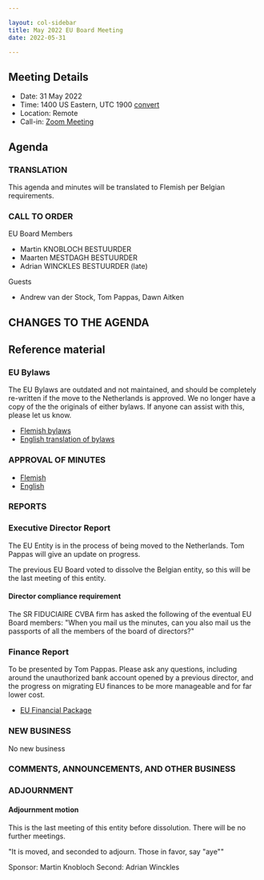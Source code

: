```yaml
---

layout: col-sidebar
title: May 2022 EU Board Meeting
date: 2022-05-31

---
```


## Meeting Details

- Date: 31 May 2022
- Time: 1400 US Eastern, UTC 1900 [convert](https://www.timeanddate.com/worldclock/meetingdetails.html?year=2022&month=05&day=31&hour=19&min=0&sec=0&p1=16&p2=919&p3=78&p4=136&p5=137&p6=176&p7=179)
- Location: Remote
- Call-in: [Zoom Meeting](https://meet.google.com/vam-guow-tjk)

## Agenda

### TRANSLATION

This agenda and minutes will be translated to Flemish per Belgian requirements.

### CALL TO ORDER

EU Board Members
- Martin KNOBLOCH BESTUURDER
- Maarten MESTDAGH BESTUURDER
- Adrian WINCKLES BESTUURDER (late)

Guests
- Andrew van der Stock, Tom Pappas, Dawn Aitken

## CHANGES TO THE AGENDA

## Reference material

### EU Bylaws

The EU Bylaws are outdated and not maintained, and should be completely re-written if the move to the Netherlands is approved. We no longer have a copy of the the originals of either bylaws. If anyone can assist with this, please let us know. 

- [Flemish bylaws](/www-board-eu/attachments/Gepubliceerde_Statuten_OWASP_Europe_VZW.pdf)
- [English translation of bylaws](/www-board-eu/attachments/126741_OWASP_vzw_modelstatuten_v0.9_EN_REV.pdf)

### APPROVAL OF MINUTES

- [Flemish](https://docs.google.com/document/d/1FOMs8EgFNw02LukxqAl4T_KUIF3_XhjjVL7jMNDVpkY/edit)
- [English](https://docs.google.com/document/d/1vcbGJC61RQUci2LqECObg605mGGrVx7kaOBb3Q2m1NM/edit)

### REPORTS

### Executive Director Report

The EU Entity is in the process of being moved to the Netherlands. Tom Pappas will give an update on progress. 

The previous EU Board voted to dissolve the Belgian entity, so this will be the last meeting of this entity. 

#### Director compliance requirement

The SR FIDUCIAIRE CVBA firm has asked the following of the eventual EU Board members: "When you mail us the minutes, can you also mail us the passports of all the members of the board of directors?"

### Finance Report

To be presented by Tom Pappas. Please ask any questions, including around the unauthorized bank account opened by a previous director, and the progress on migrating EU finances to be more manageable and for far lower cost. 

- [EU Financial Package](TBA)

### NEW BUSINESS

No new business

### COMMENTS, ANNOUNCEMENTS, AND OTHER BUSINESS

### ADJOURNMENT

#### Adjournment motion

This is the last meeting of this entity before dissolution. There will be no further meetings.

"It is moved, and seconded to adjourn. Those in favor, say "aye""

Sponsor: Martin Knobloch
Second: Adrian Winckles
